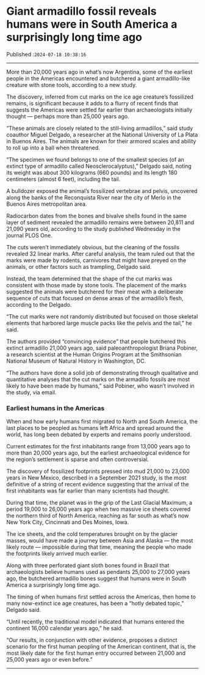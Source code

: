 # Giant armadillo fossil reveals humans were in South America a surprisingly long time ago

Published :`2024-07-18 10:38:16`

---

More than 20,000 years ago in what’s now Argentina, some of the earliest people in the Americas encountered and butchered a giant armadillo-like creature with stone tools, according to a new study.

The discovery, inferred from cut marks on the ice age creature’s fossilized remains, is significant because it adds to a flurry of recent finds that suggests the Americas were settled far earlier than archaeologists initially thought — perhaps more than 25,000 years ago.

“These animals are closely related to the still-living armadillos,” said study coauthor Miguel Delgado, a researcher at the National University of La Plata in Buenos Aires. The animals are known for their armored scales and ability to roll up into a ball when threatened.

“The specimen we found belongs to one of the smallest species (of an extinct type of armadillo called Neosclerocalyptus),” Delgado said, noting its weight was about 300 kilograms (660 pounds) and its length 180 centimeters (almost 6 feet), including the tail.

A bulldozer exposed the animal’s fossilized vertebrae and pelvis, uncovered along the banks of the Reconquista River near the city of Merlo in the Buenos Aires metropolitan area.

Radiocarbon dates from the bones and bivalve shells found in the same layer of sediment revealed the armadillo remains were between 20,811 and 21,090 years old, according to the study published Wednesday in the journal PLOS One.

The cuts weren’t immediately obvious, but the cleaning of the fossils revealed 32 linear marks. After careful analysis, the team ruled out that the marks were made by rodents, carnivores that might have preyed on the animals, or other factors such as trampling, Delgado said.

Instead, the team determined that the shape of the cut marks was consistent with those made by stone tools. The placement of the marks suggested the animals were butchered for their meat with a deliberate sequence of cuts that focused on dense areas of the armadillo’s flesh, according to the Delgado.

“The cut marks were not randomly distributed but focused on those skeletal elements that harbored large muscle packs like the pelvis and the tail,” he said.

The authors provided “convincing evidence” that people butchered this extinct armadillo 21,000 years ago, said paleoanthropologist Briana Pobiner, a research scientist at the Human Origins Program at the Smithsonian National Museum of Natural History in Washington, DC.

“The authors have done a solid job of demonstrating through qualitative and quantitative analyses that the cut marks on the armadillo fossils are most likely to have been made by humans,” said Pobiner, who wasn’t involved in the study, via email.

### Earliest humans in the Americas

When and how early humans first migrated to North and South America, the last places to be peopled as humans left Africa and spread around the world, has long been debated by experts and remains poorly understood.

Current estimates for the first inhabitants range from 13,000 years ago to more than 20,000 years ago, but the earliest archaeological evidence for the region’s settlement is sparse and often controversial.

The discovery of fossilized footprints pressed into mud 21,000 to 23,000 years in New Mexico, described in a September 2021 study, is the most definitive of a string of recent evidence suggesting that the arrival of the first inhabitants was far earlier than many scientists had thought.

During that time, the planet was in the grip of the Last Glacial Maximum, a period 19,000 to 26,000 years ago when two massive ice sheets covered the northern third of North America, reaching as far south as what’s now New York City, Cincinnati and Des Moines, Iowa.

The ice sheets, and the cold temperatures brought on by the glacier masses, would have made a journey between Asia and Alaska — the most likely route — impossible during that time, meaning the people who made the footprints likely arrived much earlier.

Along with three perforated giant sloth bones found in Brazil that archaeologists believe humans used as pendants 25,000 to 27,000 years ago, the butchered armadillo bones suggest that humans were in South America a surprisingly long time ago.

The timing of when humans first settled across the Americas, then home to many now-extinct ice age creatures, has been a “hotly debated topic,” Delgado said.

“Until recently, the traditional model indicated that humans entered the continent 16,000 calendar years ago,” he said.

“Our results, in conjunction with other evidence, proposes a distinct scenario for the first human peopling of the American continent, that is, the most likely date for the first human entry occurred between 21,000 and 25,000 years ago or even before.”

---

